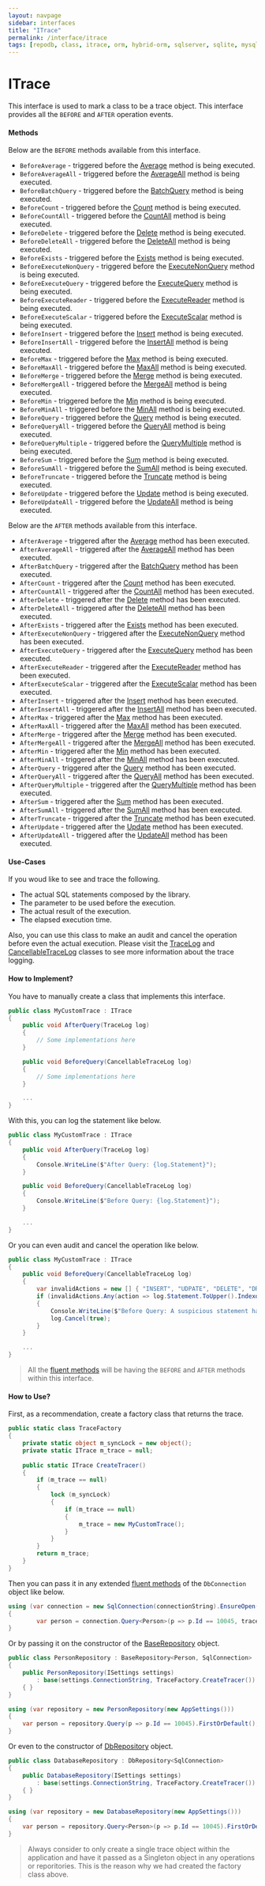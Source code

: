 ```yaml
---
layout: navpage
sidebar: interfaces
title: "ITrace"
permalink: /interface/itrace
tags: [repodb, class, itrace, orm, hybrid-orm, sqlserver, sqlite, mysql, postgresql]
---
```


# ITrace

This interface is used to mark a class to be a trace object. This interface provides all the `BEFORE` and `AFTER` operation events.

#### Methods

Below are the `BEFORE` methods available from this interface.

- `BeforeAverage` - triggered before the [Average](/operation/average) method is being executed.
- `BeforeAverageAll` - triggered before the [AverageAll](/operation/averageall) method is being executed.
- `BeforeBatchQuery` - triggered before the [BatchQuery](/operation/batchquery) method is being executed.
- `BeforeCount` - triggered before the [Count](/operation/count) method is being executed.
- `BeforeCountAll` - triggered before the [CountAll](/operation/countall) method is being executed.
- `BeforeDelete` - triggered before the [Delete](/operation/delete) method is being executed.
- `BeforeDeleteAll` - triggered before the [DeleteAll](/operation/deleteall) method is being executed.
- `BeforeExists` - triggered before the [Exists](/operation/exists) method is being executed.
- `BeforeExecuteNonQuery` - triggered before the [ExecuteNonQuery](/operation/executenonquery) method is being executed.
- `BeforeExecuteQuery` - triggered before the [ExecuteQuery](/operation/executequery) method is being executed.
- `BeforeExecuteReader` - triggered before the [ExecuteReader](/operation/executereader) method is being executed.
- `BeforeExecuteScalar` - triggered before the [ExecuteScalar](/operation/executescalar) method is being executed.
- `BeforeInsert` - triggered before the [Insert](/operation/insert) method is being executed.
- `BeforeInsertAll` - triggered before the [InsertAll](/operation/insertall) method is being executed.
- `BeforeMax` - triggered before the [Max](/operation/max) method is being executed.
- `BeforeMaxAll` - triggered before the [MaxAll](/operation/maxall) method is being executed.
- `BeforeMerge` - triggered before the [Merge](/operation/merge) method is being executed.
- `BeforeMergeAll` - triggered before the [MergeAll](/operation/mergeall) method is being executed.
- `BeforeMin` - triggered before the [Min](/operation/min) method is being executed.
- `BeforeMinAll` - triggered before the [MinAll](/operation/minall) method is being executed.
- `BeforeQuery` - triggered before the [Query](/operation/query) method is being executed.
- `BeforeQueryAll` - triggered before the [QueryAll](/operation/queryall) method is being executed.
- `BeforeQueryMultiple` - triggered before the [QueryMultiple](/operation/querymultiple) method is being executed.
- `BeforeSum` - triggered before the [Sum](/operation/sum) method is being executed.
- `BeforeSumAll` - triggered before the [SumAll](/operation/sumall) method is being executed.
- `BeforeTruncate` - triggered before the [Truncate](/operation/truncate) method is being executed.
- `BeforeUpdate` - triggered before the [Update](/operation/update) method is being executed.
- `BeforeUpdateAll` - triggered before the [UpdateAll](/operation/updateall) method is being executed.

Below are the `AFTER` methods available from this interface.

- `AfterAverage` - triggered after the [Average](/operation/average) method has been executed.
- `AfterAverageAll` - triggered after the [AverageAll](/operation/averageall) method has been executed.
- `AfterBatchQuery` - triggered after the [BatchQuery](/operation/batchquery) method has been executed.
- `AfterCount` - triggered after the [Count](/operation/count) method has been executed.
- `AfterCountAll` - triggered after the [CountAll](/operation/countall) method has been executed.
- `AfterDelete` - triggered after the [Delete](/operation/delete) method has been executed.
- `AfterDeleteAll` - triggered after the [DeleteAll](/operation/deleteall) method has been executed.
- `AfterExists` - triggered after the [Exists](/operation/exists) method has been executed.
- `AfterExecuteNonQuery` - triggered after the [ExecuteNonQuery](/operation/executenonquery) method has been executed.
- `AfterExecuteQuery` - triggered after the [ExecuteQuery](/operation/executequery) method has been executed.
- `AfterExecuteReader` - triggered after the [ExecuteReader](/operation/executereader) method has been executed.
- `AfterExecuteScalar` - triggered after the [ExecuteScalar](/operation/executescalar) method has been executed.
- `AfterInsert` - triggered after the [Insert](/operation/insert) method has been executed.
- `AfterInsertAll` - triggered after the [InsertAll](/operation/insertall) method has been executed.
- `AfterMax` - triggered after the [Max](/operation/max) method has been executed.
- `AfterMaxAll` - triggered after the [MaxAll](/operation/maxall) method has been executed.
- `AfterMerge` - triggered after the [Merge](/operation/merge) method has been executed.
- `AfterMergeAll` - triggered after the [MergeAll](/operation/mergeall) method has been executed.
- `AfterMin` - triggered after the [Min](/operation/min) method has been executed.
- `AfterMinAll` - triggered after the [MinAll](/operation/minall) method has been executed.
- `AfterQuery` - triggered after the [Query](/operation/query) method has been executed.
- `AfterQueryAll` - triggered after the [QueryAll](/operation/queryall) method has been executed.
- `AfterQueryMultiple` - triggered after the [QueryMultiple](/operation/querymultiple) method has been executed.
- `AfterSum` - triggered after the [Sum](/operation/sum) method has been executed.
- `AfterSumAll` - triggered after the [SumAll](/operation/sumall) method has been executed.
- `AfterTruncate` - triggered after the [Truncate](/operation/truncate) method has been executed.
- `AfterUpdate` - triggered after the [Update](/operation/update) method has been executed.
- `AfterUpdateAll` - triggered after the [UpdateAll](/operation/updateall) method has been executed.

#### Use-Cases

If you woud like to see and trace the following.

- The actual SQL statements composed by the library.
- The parameter to be used before the execution.
- The actual result of the execution.
- The elapsed execution time.

Also, you can use this class to make an audit and cancel the operation before even the actual execution. Please visit the [TraceLog](/class/tracelog) and [CancellableTraceLog](/class/cancellabletracelog) classes to see more information about the trace logging.

#### How to Implement?

You have to manually create a class that implements this interface.

```csharp
public class MyCustomTrace : ITrace
{
    public void AfterQuery(TraceLog log)
    {
        // Some implementations here
    }

    public void BeforeQuery(CancellableTraceLog log)
    {
        // Some implementations here
    }

    ...
}
```

With this, you can log the statement like below.

```csharp
public class MyCustomTrace : ITrace
{
    public void AfterQuery(TraceLog log)
    {
        Console.WriteLine($"After Query: {log.Statement}");
    }

    public void BeforeQuery(CancellableTraceLog log)
    {
        Console.WriteLine($"Before Query: {log.Statement}");
    }

    ...
}
```

Or you can even audit and cancel the operation like below.

```csharp
public class MyCustomTrace : ITrace
{
    public void BeforeQuery(CancellableTraceLog log)
    {
        var invalidActions = new [] { "INSERT", "UDPATE", "DELETE", "DROP", "ALTER", "EXECUTE" };
        if (invalidActions.Any(action => log.Statement.ToUpper().Indexof(action) >= 0))
        {
            Console.WriteLine($"Before Query: A suspicious statement has been passed (SQL = {log.Statement}).");
            log.Cancel(true);
        }
    }

    ...
}
```

> All the [fluent methods](/docs#fluent-methods) will be having the `BEFORE` and `AFTER` methods within this interface.

#### How to Use?

First, as a recommendation, create a factory class that returns the trace.

```csharp
public static class TraceFactory
{
    private static object m_syncLock = new object();
    private static ITrace m_trace = null;
    
    public static ITrace CreateTracer()
    {
        if (m_trace == null)
        {
            lock (m_syncLock)
            {
                if (m_trace == null)
                {
                    m_trace = new MyCustomTrace();
                }
            }
        }
        return m_trace;
    }
}
```

Then you can pass it in any extended [fluent methods](/docs#fluent-methods) of the `DbConnection` object like below.

```csharp
using (var connection = new SqlConnection(connectionString).EnsureOpen())
{
        var person = connection.Query<Person>(p => p.Id == 10045, trace: TraceFactory.CreateTracer()).FirstOrDefault();
}
```

Or by passing it on the constructor of the [BaseRepository](/class/baserepository) object.

```csharp
public class PersonRepository : BaseRepository<Person, SqlConnection>
{
    public PersonRepository(ISettings settings)
        : base(settings.ConnectionString, TraceFactory.CreateTracer())
    { }
}

using (var repository = new PersonRepository(new AppSettings()))
{
    var person = repository.Query(p => p.Id == 10045).FirstOrDefault();
}
```

Or even to the constructor of [DbRepository](/class/dbrepository) object.

```csharp
public class DatabaseRepository : DbRepository<SqlConnection>
{
    public DatabaseRepository(ISettings settings)
        : base(settings.ConnectionString, TraceFactory.CreateTracer())
    { }
}

using (var repository = new DatabaseRepository(new AppSettings()))
{
    var person = repository.Query<Person>(p => p.Id == 10045).FirstOrDefault();
}
```

> Always consider to only create a single trace object within the application and have it passed as a Singleton object in any operations or reporitories. This is the reason why we had created the factory class above.
